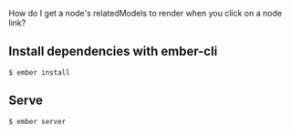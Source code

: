 How do I get a node's relatedModels to render when you click on a node link?

## Install dependencies with ember-cli
    
    $ ember install

## Serve

    $ ember server
